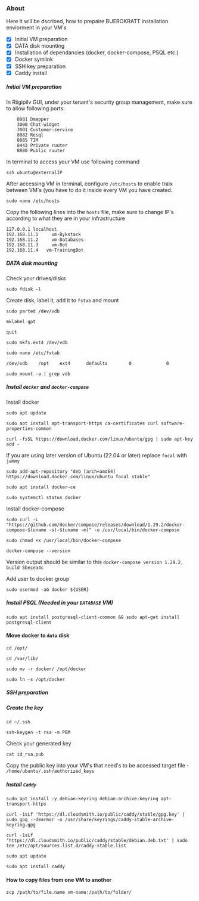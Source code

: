 ### About  
Here it will be dscribed, how to prepaire BUEROKRATT installation enviorment in your VM's

- [x] Initial VM preparation
- [x] DATA disk mounting
- [x] Installation of dependancies (docker, docker-compose, PSQL etc.)
- [x] Docker symlink
- [x] SSH key preparation
- [x] Caddy install

##### Initial VM preparation
In Riigipilv GUI, under your tenant's security group management, make sure to allow following ports:
```
    8081 Dmapper
    3000 Chat-widget
    3001 Customer-service
    8082 Resql
    8085 TIM
    8443 Private ruuter
    8080 Public ruuter
```
In terminal to access your VM use following command
```
ssh ubuntu@externalIP
```
After accessing VM in terminal, configure `/etc/hosts` to enable traix between VM's (you have to do it inside every VM you have created.

```
sudo nano /etc/hosts
```
Copy the following lines into the `hosts` file, make sure to change IP's according to what they are in your infrastructure
```
127.0.0.1 localhost
192.168.11.1	 vm-Bykstack
192.168.11.2	 vm-Databases
192.168.11.3	 vm-Bot 
192.168.11.4   vm-TrainingBot
```

##### DATA disk mounting
Check your drives/disks  

```
sudo fdisk -l
```

Create disk, label it, add it to `fstab` and mount
```
sudo parted /dev/vdb
```
```
mklabel gpt
```
```
quit
```
```
sudo mkfs.ext4 /dev/vdb
```
```
sudo nano /etc/fstab
```
```
/dev/vdb    /opt    ext4      defaults        0             0
```
```
sudo mount -a | grep vdb
```

##### Install `docker` and `docker-compose`  
Install docker

```
sudo apt update
```
```
sudo apt install apt-transport-https ca-certificates curl software-properties-common
```
```
curl -fsSL https://download.docker.com/linux/ubuntu/gpg | sudo apt-key add -
```
If you are using later version of Ubuntu (22.04 or later) replace `focal` with `jammy`
```
sudo add-apt-repository "deb [arch=amd64] https://download.docker.com/linux/ubuntu focal stable"
```
```
sudo apt install docker-ce
```
```
sudo systemctl status docker
```
Install docker-compose
```
sudo curl -L "https://github.com/docker/compose/releases/download/1.29.2/docker-compose-$(uname -s)-$(uname -m)" -o /usr/local/bin/docker-compose
```
```
sudo chmod +x /usr/local/bin/docker-compose
```
```
docker-compose --version
```
Version output should be similar to this `docker-compose version 1.29.2, build 5becea4c`

Add user to docker group
```
sudo usermod -aG docker ${USER}
```
##### Install PSQL (Needed in your `DATABASE` VM)
```
sudo apt install postgresql-client-common && sudo apt-get install postgresql-client
```

#### Move docker to `data` disk
```
cd /opt/
```
```
cd /var/lib/
```
```
sudo mv -r docker/ /opt/docker
```
```
sudo ln -s /opt/docker
```

##### SSH preparation

##### Create the key
```
cd ~/.ssh
```
```
ssh-keygen -t rsa -m PEM
```
Check your generated key
```
cat id_rsa.pub
```
Copy the public key into your VM's that need's to be accessed target file - `/home/ubuntu/.ssh/authorized_keys`



##### Install `Caddy`
```
sudo apt install -y debian-keyring debian-archive-keyring apt-transport-https
```
```
curl -1sLf 'https://dl.cloudsmith.io/public/caddy/stable/gpg.key' | sudo gpg --dearmor -o /usr/share/keyrings/caddy-stable-archive-keyring.gpg
```
```
curl -1sLf 'https://dl.cloudsmith.io/public/caddy/stable/debian.deb.txt' | sudo tee /etc/apt/sources.list.d/caddy-stable.list
```
```
sudo apt update
```
```
sudo apt install caddy
```
#### How to copy files from one VM to another
```
scp /path/to/file.name vm-name:/path/to/folder/
```
